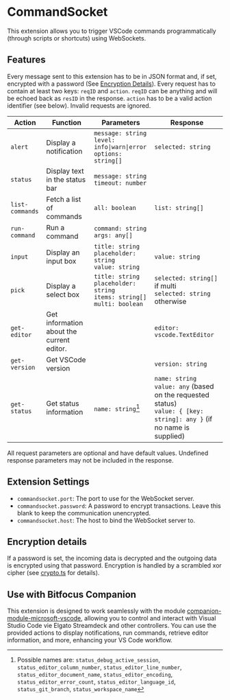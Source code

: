 # CommandSocket

This extension allows you to trigger VSCode commands programmatically (through scripts or shortcuts) using WebSockets.

## Features

Every message sent to this extension has to be in JSON format and, if set, encrypted with a password (See [Encryption Details](#encryption-details)).
Every request has to contain at least two keys: `reqID` and `action`.
`reqID` can be anything and will be echoed back as `resID` in the response.
`action` has to be a valid action identifier (see below).
Invalid requests are ignored.

| Action          | Function                                  | Parameters                                                                        | Response                                                                                                                   |
| --------------- | ----------------------------------------- | --------------------------------------------------------------------------------- | -------------------------------------------------------------------------------------------------------------------------- |
| `alert`         | Display a notification                    | `message: string`<br>`level: info\|warn\|error`<br>`options: string[]`            | `selected: string`                                                                                                         |
| `status`        | Display text in the status bar            | `message: string`<br>`timeout: number`                                            |                                                                                                                            |
| `list-commands` | Fetch a list of commands                  | `all: boolean`                                                                    | `list: string[]`                                                                                                           |
| `run-command`   | Run a command                             | `command: string`<br>`args: any[]`                                                |                                                                                                                            |
| `input`         | Display an input box                      | `title: string`<br>`placeholder: string`<br>`value: string`                       | `value: string`                                                                                                            |
| `pick`          | Display a select box                      | `title: string`<br>`placeholder: string`<br>`items: string[]`<br>`multi: boolean` | `selected: string[]` if multi<br>`selected: string` otherwise                                                              |
| `get-editor`    | Get information about the current editor. |                                                                                   | `editor: vscode.TextEditor`                                                                                                |
| `get-version`   | Get VSCode version                        |                                                                                   | `version: string`                                                                                                          |
| `get-status`    | Get status information                    | `name: string`[^1]                                                                | `name: string`<br>`value: any` (based on the requested status)<br>`value: { [key: string]: any }` (if no name is supplied) |

All request parameters are optional and have default values.
Undefined response parameters may not be included in the response.

[^1]: Possible names are: `status_debug_active_session`, `status_editor_column_number`, `status_editor_line_number`, `status_editor_document_name`, `status_editor_encoding`, `status_editor_error_count`, `status_editor_language_id`, `status_git_branch`, `status_workspace_name`

## Extension Settings

- `commandsocket.port`: The port to use for the WebSocket server.
- `commandsocket.password`: A password to encrypt transactions. Leave this blank to keep the communication unencrypted.
- `commandsocket.host`: The host to bind the WebSocket server to.

## Encryption details

If a password is set, the incoming data is decrypted and the outgoing data is encrypted using that password.
Encryption is handled by a scrambled xor cipher (see [crypto.ts](src/crypto.ts) for details).

## Use with Bitfocus Companion

This extension is designed to work seamlessly with the module [companion-module-microsoft-vscode](https://github.com/bitfocus/companion-module-microsoft-vscode), allowing you to control and interact with Visual Studio Code vie Elgato Streamdeck and other controllers.
You can use the provided actions to display notifications, run commands, retrieve editor information, and more, enhancing your VS Code workflow.
